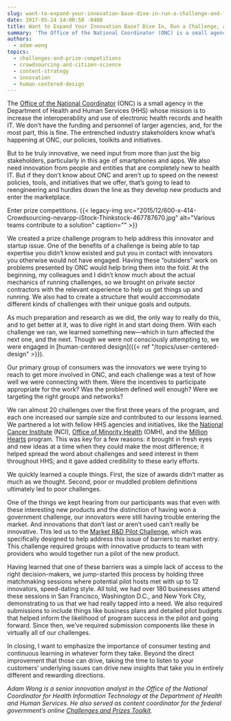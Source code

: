 ```yaml
---
slug: want-to-expand-your-innovation-base-dive-in-run-a-challenge-and-listen-to-your-customers
date: 2017-05-24 14:00:58 -0400
title: ​Want to Expand Your Innovation Base? Dive In, Run a Challenge, and Listen to Your Customers
summary: 'The Office of the National Coordinator (ONC) is a small agency in the Department of Health and Human Services (HHS) whose mission is to increase the interoperability and use of electronic health records and health IT. We don’t have the funding and personnel of larger agencies, and, for the most part, this is fine. The'
authors:
  - adam-wong
topics:
  - challenges-and-prize-competitions
  - crowdsourcing-and-citizen-science
  - content-strategy
  - innovation
  - human-centered-design
---
```


The [Office of the National Coordinator](https://www.healthit.gov/) (ONC) is a small agency in the Department of Health and Human Services (HHS) whose mission is to increase the interoperability and use of electronic health records and health IT. We don’t have the funding and personnel of larger agencies, and, for the most part, this is fine. The entrenched industry stakeholders know what’s happening at ONC, our policies, toolkits and initiatives.

But to be truly innovative, we need input from more than just the big stakeholders, particularly in this age of smartphones and apps. We also need innovation from people and entities that are completely new to health IT. But if they don&#8217;t know about ONC and aren&#8217;t up to speed on the newest policies, tools, and initiatives that we offer, that&#8217;s going to lead to reengineering and hurdles down the line as they develop new products and enter the marketplace.

Enter prize competitions. {{< legacy-img src="2015/12/600-x-414-Crowdsourcing-nevarpp-iStock-Thinkstock-467787670.jpg" alt="Various teams contribute to a solution" caption="" >}}

We created a prize challenge program to help address this innovator and startup issue. One of the benefits of a challenge is being able to tap expertise you didn’t know existed and put you in contact with innovators you otherwise would not have engaged. Having these “outsiders” work on problems presented by ONC would help bring them into the fold. At the beginning, my colleagues and I didn&#8217;t know much about the actual mechanics of running challenges, so we brought on private sector contractors with the relevant experience to help us get things up and running. We also had to create a structure that would accommodate different kinds of challenges with their unique goals and outputs.

As much preparation and research as we did, the only way to really do this, and to get better at it, was to dive right in and start doing them. With each challenge we ran, we learned something new—which in turn affected the next one, and the next. Though we were not consciously attempting to, we were engaged in [human-centered design]({{< ref "/topics/user-centered-design" >}}).

Our primary group of consumers was the innovators we were trying to reach to get more involved in ONC, and each challenge was a test of how well we were connecting with them. Were the incentives to participate appropriate for the work? Was the problem defined well enough? Were we targeting the right groups and networks?

We ran almost 20 challenges over the first three years of the program, and each one increased our sample size and contributed to our lessons learned. We partnered a lot with fellow HHS agencies and initiatives, like the [National Cancer Institute](https://www.cancer.gov/) (NCI), [Office of Minority Health](https://minorityhealth.hhs.gov/) (OMH), and the [Million Hearts](https://millionhearts.hhs.gov/) program. This was key for a few reasons: it brought in fresh eyes and new ideas at a time when they could make the most difference; it helped spread the word about challenges and seed interest in them throughout HHS; and it gave added credibility to these early efforts.

We quickly learned a couple things. First, the size of awards didn&#8217;t matter as much as we thought. Second, poor or muddled problem definitions ultimately led to poor challenges.

One of the things we kept hearing from our participants was that even with these interesting new products and the distinction of having won a government challenge, our innovators were still having trouble entering the market. And innovations that don&#8217;t last or aren&#8217;t used can&#8217;t really be innovative. This led us to the [Market R&D Pilot Challenge](http://www.oncpilotchallenge.com/), which was specifically designed to help address this issue of barriers to market entry. This challenge required groups with innovative products to team with providers who would together run a pilot of the new product.

Having learned that one of these barriers was a simple lack of access to the right decision-makers, we jump-started this process by holding three matchmaking sessions where potential pilot hosts met with up to 12 innovators, speed-dating style. All told, we had over 180 businesses attend these sessions in San Francisco, Washington D.C., and New York City, demonstrating to us that we had really tapped into a need. We also required submissions to include things like business plans and detailed pilot budgets that helped inform the likelihood of program success in the pilot and going forward. Since then, we’ve required submission components like these in virtually all of our challenges.

In closing, I want to emphasize the importance of consumer testing and continuous learning in whatever form they take. Beyond the direct improvement that those can drive, taking the time to listen to your customers&#8217; underlying issues can drive new insights that take you in entirely different and rewarding directions.

_Adam Wong is a_ _senior innovation analyst in the Office of the National Coordinator for Health Information Technology at the Department of Health and Human Services. He also served as content coordinator for the federal government’s online_ [_Challenges and Prizes Toolkit_](https://www.challenge.gov/toolkit/)_._
